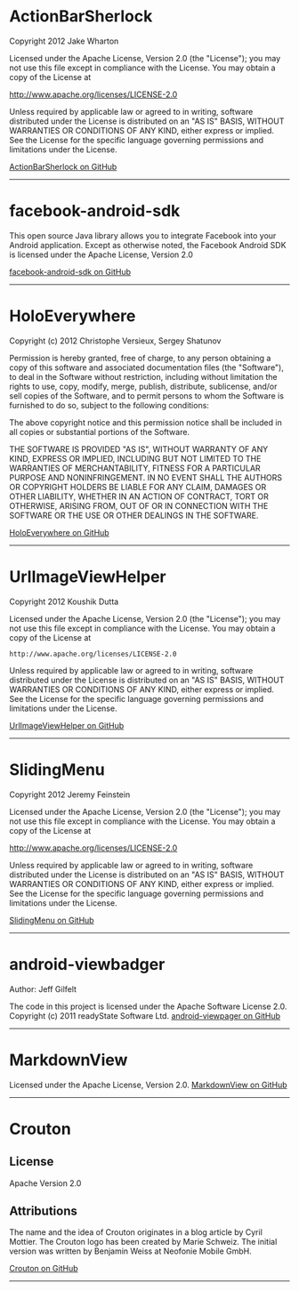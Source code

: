 # ActionBarSherlock #

Copyright 2012 Jake Wharton

Licensed under the Apache License, Version 2.0 (the "License");
you may not use this file except in compliance with the License.
You may obtain a copy of the License at

   http://www.apache.org/licenses/LICENSE-2.0

Unless required by applicable law or agreed to in writing, software
distributed under the License is distributed on an "AS IS" BASIS,
WITHOUT WARRANTIES OR CONDITIONS OF ANY KIND, either express or implied.
See the License for the specific language governing permissions and
limitations under the License.

[ActionBarSherlock on GitHub](https://github.com/JakeWharton/ActionBarSherlock)

***

# facebook-android-sdk #

This open source Java library allows you to integrate Facebook into your Android application. Except as otherwise noted, the Facebook Android SDK is licensed under the Apache License, Version 2.0

[facebook-android-sdk on GitHub](https://github.com/facebook/facebook-android-sdk)

***

# HoloEverywhere #

Copyright (c) 2012 Christophe Versieux, Sergey Shatunov

Permission is hereby granted, free of charge, to any person obtaining a copy of this software and associated documentation files (the "Software"), to deal in the Software without restriction, including without limitation the rights to use, copy, modify, merge, publish, distribute, sublicense, and/or sell copies of the Software, and to permit persons to whom the Software is furnished to do so, subject to the following conditions:

The above copyright notice and this permission notice shall be included in all copies or substantial portions of the Software.

THE SOFTWARE IS PROVIDED "AS IS", WITHOUT WARRANTY OF ANY KIND, EXPRESS OR IMPLIED, INCLUDING BUT NOT LIMITED TO THE WARRANTIES OF MERCHANTABILITY, FITNESS FOR A PARTICULAR PURPOSE AND NONINFRINGEMENT. IN NO EVENT SHALL THE AUTHORS OR COPYRIGHT HOLDERS BE LIABLE FOR ANY CLAIM, DAMAGES OR OTHER LIABILITY, WHETHER IN AN ACTION OF CONTRACT, TORT OR OTHERWISE, ARISING FROM, OUT OF OR IN CONNECTION WITH THE SOFTWARE OR THE USE OR OTHER DEALINGS IN THE SOFTWARE.

[HoloEverywhere on GitHub](https://github.com/ChristopheVersieux/HoloEverywhere)

***

# UrlImageViewHelper #

Copyright 2012 Koushik Dutta

Licensed under the Apache License, Version 2.0 (the "License");
you may not use this file except in compliance with the License.
You may obtain a copy of the License at

    http://www.apache.org/licenses/LICENSE-2.0

Unless required by applicable law or agreed to in writing, software
distributed under the License is distributed on an "AS IS" BASIS,
WITHOUT WARRANTIES OR CONDITIONS OF ANY KIND, either express or implied.
See the License for the specific language governing permissions and
limitations under the License.

[UrlImageViewHelper on GitHub](https://github.com/koush/UrlImageViewHelper)

***

# SlidingMenu #

Copyright 2012 Jeremy Feinstein

Licensed under the Apache License, Version 2.0 (the "License");
you may not use this file except in compliance with the License.
You may obtain a copy of the License at

http://www.apache.org/licenses/LICENSE-2.0

Unless required by applicable law or agreed to in writing, software
distributed under the License is distributed on an "AS IS" BASIS,
WITHOUT WARRANTIES OR CONDITIONS OF ANY KIND, either express or implied.
See the License for the specific language governing permissions and
limitations under the License.

[SlidingMenu on GitHub](https://github.com/jfeinstein10/SlidingMenu)

***

# android-viewbadger #

Author: Jeff Gilfelt

The code in this project is licensed under the Apache Software License 2.0. 
Copyright (c) 2011 readyState Software Ltd.
[android-viewpager on GitHub](https://github.com/jgilfelt/android-viewbadger)

***

# MarkdownView #

Licensed under the Apache License, Version 2.0.
[MarkdownView on GitHub](https://github.com/falnatsheh/MarkdownView)

***

# Crouton #

## License ##

Apache Version 2.0

## Attributions ##

The name and the idea of Crouton originates in a blog article by Cyril Mottier.
The Crouton logo has been created by Marie Schweiz.
The initial version was written by Benjamin Weiss at Neofonie Mobile GmbH.

[Crouton on GitHub](https://github.com/keyboardsurfer/Crouton)

***